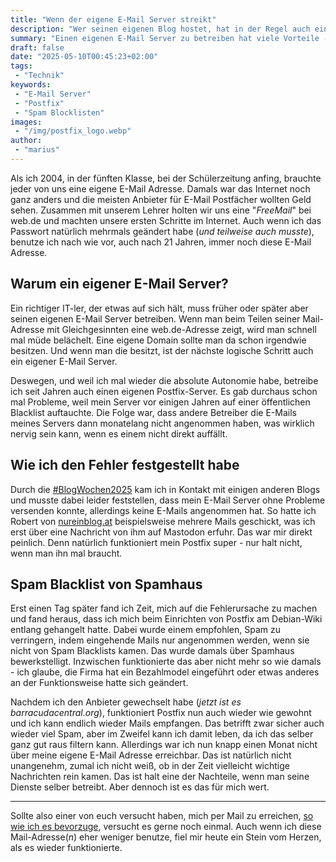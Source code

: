 ```yaml
---
title: "Wenn der eigene E-Mail Server streikt"
description: "Wer seinen eigenen Blog hostet, hat in der Regel auch einen eigenen E-Mail Server. Unangenehm ist es, wenn er nicht funktioniert."
summary: "Einen eigenen E-Mail Server zu betreiben hat viele Vorteile - zum Beispiel die absolute Autonomie. Dass das aber wesentlich aufwändiger und manchmal auch unpraktisch sein kann, hat sich jetzt mal wieder gezeigt. Ich werde aber trotzdem weiterhin auf einen eigenen E-Mail Server setzen."
draft: false
date: "2025-05-10T00:45:23+02:00"
tags:
 - "Technik"
keywords:
 - "E-Mail Server"
 - "Postfix"
 - "Spam Blocklisten"
images:
 - "/img/postfix_logo.webp"
author:
 - "marius"
---
```


Als ich 2004, in der fünften Klasse, bei der Schülerzeitung anfing, brauchte jeder von uns eine eigene E-Mail Adresse. Damals war das Internet noch ganz anders und die meisten Anbieter für E-Mail Postfächer wollten Geld sehen. Zusammen mit unserem Lehrer holten wir uns eine "_FreeMail_" bei web.de und machten unsere ersten Schritte im Internet. Auch wenn ich das Passwort natürlich mehrmals geändert habe (_und teilweise auch musste_), benutze ich nach wie vor, auch nach 21 Jahren, immer noch diese E-Mail Adresse.


## Warum ein eigener E-Mail Server?
Ein richtiger IT-ler, der etwas auf sich hält, muss früher oder später aber seinen eigenen E-Mail Server betreiben. Wenn man beim Teilen seiner Mail-Adresse mit Gleichgesinnten eine web.de-Adresse zeigt, wird man schnell mal müde belächelt. Eine eigene Domain sollte man da schon irgendwie besitzen. Und wenn man die besitzt, ist der nächste logische Schritt auch ein eigener E-Mail Server.

Deswegen, und weil ich mal wieder die absolute Autonomie habe, betreibe ich seit Jahren auch einen eigenen Postfix-Server. Es gab durchaus schon mal Probleme, weil mein Server vor einigen Jahren auf einer öffentlichen Blacklist auftauchte. Die Folge war, dass andere Betreiber die E-Mails meines Servers dann monatelang nicht angenommen haben, was wirklich nervig sein kann, wenn es einem nicht direkt auffällt.


## Wie ich den Fehler festgestellt habe
Durch die [#BlogWochen2025](/tags/blogwochen2025) kam ich in Kontakt mit einigen anderen Blogs und musste dabei leider feststellen, dass mein E-Mail Server ohne Probleme versenden konnte, allerdings keine E-Mails angenommen hat. So hatte ich Robert von [nureinblog.at](https://nureinblog.at/) beispielsweise mehrere Mails geschickt, was ich erst über eine Nachricht von ihm auf Mastodon erfuhr. Das war mir direkt peinlich. Denn natürlich funktioniert mein Postfix super - nur halt nicht, wenn man ihn mal braucht.


## Spam Blacklist von Spamhaus
Erst einen Tag später fand ich Zeit, mich auf die Fehlerursache zu machen und fand heraus, dass ich mich beim Einrichten von Postfix am Debian-Wiki entlang gehangelt hatte. Dabei wurde einem empfohlen, Spam zu verringern, indem eingehende Mails nur angenommen werden, wenn sie nicht von Spam Blacklists kamen. Das wurde damals über Spamhaus bewerkstelligt. Inzwischen funktionierte das aber nicht mehr so wie damals - ich glaube, die Firma hat ein Bezahlmodel eingeführt oder etwas anderes an der Funktionsweise hatte sich geändert.

Nachdem ich den Anbieter gewechselt habe (_jetzt ist es barracudacentral.org_), funktioniert Postfix nun auch wieder wie gewohnt und ich kann endlich wieder Mails empfangen. Das betrifft zwar sicher auch wieder viel Spam, aber im Zweifel kann ich damit leben, da ich das selber ganz gut raus filtern kann. Allerdings war ich nun knapp einen Monat nicht über meine eigene E-Mail Adresse erreichbar. Das ist natürlich nicht unangenehm, zumal ich nicht weiß, ob in der Zeit vielleicht wichtige Nachrichten rein kamen. Das ist halt eine der Nachteile, wenn man seine Dienste selber betreibt. Aber dennoch ist es das für mich wert.

---

Sollte also einer von euch versucht haben, mich per Mail zu erreichen, [so wie ich es bevorzuge](/contact/), versucht es gerne noch einmal. Auch wenn ich diese Mail-Adresse(_n_) eher weniger benutze, fiel mir heute ein Stein vom Herzen, als es wieder funktionierte.
